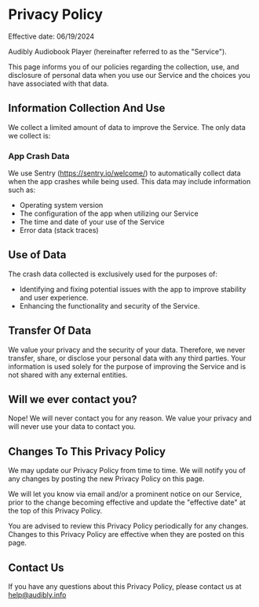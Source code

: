 # Privacy Policy

Effective date: 06/19/2024

Audibly Audiobook Player (hereinafter referred to as the "Service").

This page informs you of our policies regarding the collection, use, and disclosure of personal data when you use our Service and the choices you have associated with that data.

## Information Collection And Use

We collect a limited amount of data to improve the Service. The only data we collect is:

### App Crash Data

We use Sentry (https://sentry.io/welcome/) to automatically collect data when the app crashes while being used. 
This data may include information such as:
- Operating system version
- The configuration of the app when utilizing our Service
- The time and date of your use of the Service
- Error data (stack traces)

## Use of Data

The crash data collected is exclusively used for the purposes of:

- Identifying and fixing potential issues with the app to improve stability and user experience.
- Enhancing the functionality and security of the Service.

## Transfer Of Data

We value your privacy and the security of your data. Therefore, we never transfer, share, or disclose your personal data with any third parties. Your information is used solely for the purpose of improving the Service and is not shared with any external entities.

## Will we ever contact you?

Nope! We will never contact you for any reason. We value your privacy and will never use your data to contact you.

## Changes To This Privacy Policy

We may update our Privacy Policy from time to time. We will notify you of any changes by posting the new Privacy Policy on this page.

We will let you know via email and/or a prominent notice on our Service, prior to the change becoming effective and update the "effective date" at the top of this Privacy Policy.

You are advised to review this Privacy Policy periodically for any changes. Changes to this Privacy Policy are effective when they are posted on this page.

## Contact Us

If you have any questions about this Privacy Policy, please contact us at [help@audibly.info](mailto:help@audibly.info)